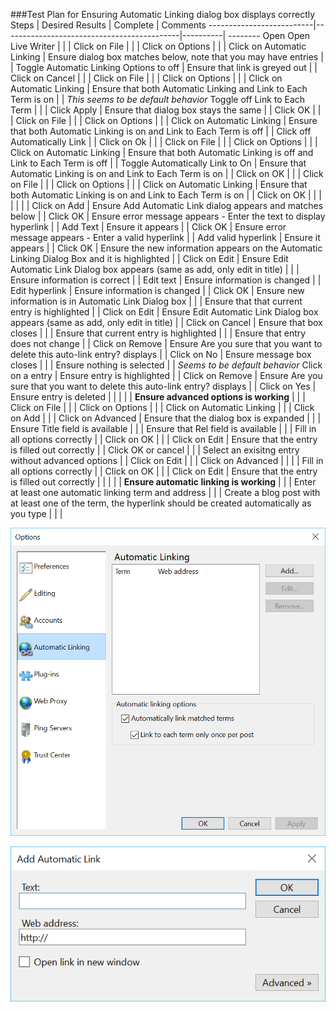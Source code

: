 ###Test Plan for Ensuring Automatic Linking dialog box displays correctly
Steps                  | Desired Results                | Complete | Comments
--------------------------|--------------------------------------------|----------| --------
Open Open Live Writer  |  |  |
Click on File | | | 
Click on Options | | |
Click on Automatic Linking | Ensure dialog box matches below, note that you may have entries | | 
Toggle Automatic Linking Options to off | Ensure that link is greyed out | |
Click on Cancel | | |
Click on File | | | 
Click on Options | | | 
Click on Automatic Linking | Ensure that both Automatic Linking and Link to Each Term is on | | *This seems to be default behavior*
Toggle off Link to Each Term | | |
Click Apply | Ensure that dialog box stays the same | |
Click OK | | | 
Click on File | | | 
Click on Options | | | 
Click on Automatic Linking | Ensure that both Automatic Linking is on and Link to Each Term is off | | 
Click off Automatically Link | |
Click on Ok | | |
Click on File | | | 
Click on Options | | | 
Click on Automatic Linking | Ensure that both Automatic Linking is off and Link to Each Term is off | | 
Toggle Automatically Link to On | Ensure that Automatic Linking is on and Link to Each Term is on | |
Click on OK | | | 
Click on File | | | 
Click on Options | | | 
Click on Automatic Linking | Ensure that both Automatic Linking is on and Link to Each Term is on | | 
Click on OK | | |
| | | |
Click on Add | Ensure Add Automatic Link dialog appears and matches below | |
Click OK | Ensure error message appears - Enter the text to display hyperlink | | 
Add Text | Ensure it appears | | 
Click OK | Ensure error message appears - Enter a valid hyperlink | | 
Add valid hyperlink | Ensure it appears | |
Click OK | Ensure the new information appears on the Automatic Linking Dialog Box and it is highlighted | |
Click on Edit | Ensure Edit Automatic Link Dialog box appears (same as add, only edit in title) | |
| Ensure information is correct | | 
Edit text | Ensure information is changed | | 
Edit hyperlink | Ensure information is changed | | 
Click OK | Ensure new information is in Automatic Link Dialog box | | 
 | Ensure that that current entry is highlighted | | 
Click on Edit | Ensure Edit Automatic Link Dialog box appears (same as add, only edit in title) | |
Click on Cancel | Ensure that box closes | |
 | Ensure that current entry is highlighted | | 
 | Ensure that entry does not change | | 
Click on Remove | Ensure Are you sure that you want to delete this auto-link entry? displays | | 
Click on No | Ensure message box closes | | 
 | Ensure nothing is selected | | *Seems to be default behavior* 
Click on a entry | Ensure entry is highlighted | | 
Click on Remove | Ensure Are you sure that you want to delete this auto-link entry? displays | | 
Click on Yes | Ensure entry is deleted | | 
| | |
**Ensure advanced options is working** | | |
Click on File | | |
Click on Options | | | 
Click on Automatic Linking | | | 
Click on Add | | | 
Click on Advanced | Ensure that the dialog box is expanded | |
| Ensure Title field is available | | 
| Ensure that Rel field is available | | 
| Fill in all options correctly | | 
Click on OK | | | 
Click on Edit | Ensure that the entry is filled out correctly | |
Click OK or cancel | | | 
Select an exisitng entry without advanced options | | 
Click on Edit | | |
Click on Advanced | | | 
| Fill in all options correctly | | 
Click on OK | | | 
Click on Edit | Ensure that the entry is filled out correctly | |
| | |
**Ensure automatic linking is working** | | |
Enter at least one automatic linking term and address | | |
Create a blog post with at least one of the term, the hyperlink should be created automatically as you type | | | 

![Automatic Linking Dialog Box](images/automaticLinkingDialogBox.png)

![Add Automatic Link Dialog Box](images/addAutomaticLinkDialogBox.png)